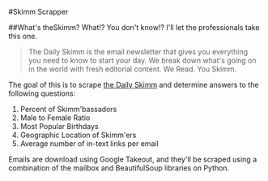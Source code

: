 #Skimm Scrapper

##What's theSkimm?
What!? You don't know!? I'll let the professionals take this one. 

>The Daily Skimm is the email newsletter that gives you everything  
	you need to know to start your day. We break down what's going on  
	in the world with fresh editorial content. We Read. You Skimm.



The goal of this is to scrape [the Daily Skimm](http://www.theskimm.com/?r=3ef32b3c) and determine answers to the following questions:

1. Percent of Skimm'bassadors
2. Male to Female Ratio
3. Most Popular Birthdays
4. Geographic Location of Skimm'ers
5. Average number of in-text links per email

Emails are download using Google Takeout, and they'll be scraped using a combination of the mailbox and BeautifulSoup libraries on Python.